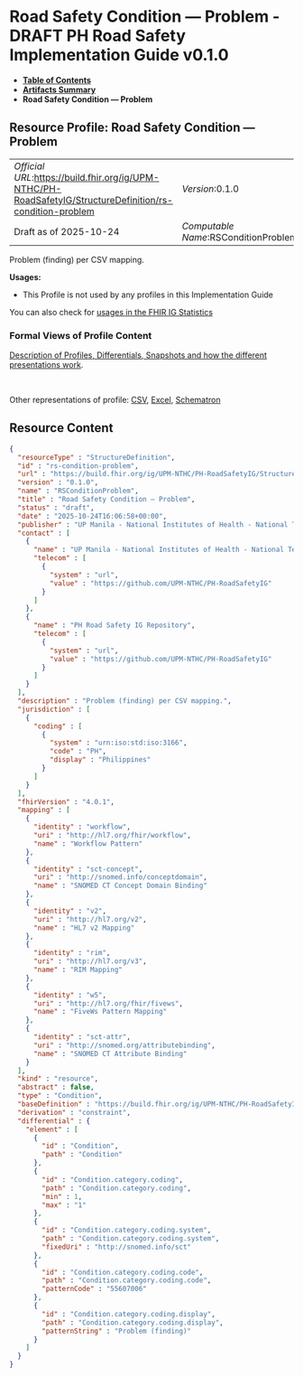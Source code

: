 # Road Safety Condition — Problem - DRAFT PH Road Safety Implementation Guide v0.1.0

* [**Table of Contents**](toc.md)
* [**Artifacts Summary**](artifacts.md)
* **Road Safety Condition — Problem**

## Resource Profile: Road Safety Condition — Problem 

| | |
| :--- | :--- |
| *Official URL*:https://build.fhir.org/ig/UPM-NTHC/PH-RoadSafetyIG/StructureDefinition/rs-condition-problem | *Version*:0.1.0 |
| Draft as of 2025-10-24 | *Computable Name*:RSConditionProblem |

 
Problem (finding) per CSV mapping. 

**Usages:**

* This Profile is not used by any profiles in this Implementation Guide

You can also check for [usages in the FHIR IG Statistics](https://packages2.fhir.org/xig/example.fhir.ph.roadsafety|current/StructureDefinition/rs-condition-problem)

### Formal Views of Profile Content

 [Description of Profiles, Differentials, Snapshots and how the different presentations work](http://build.fhir.org/ig/FHIR/ig-guidance/readingIgs.html#structure-definitions). 

 

Other representations of profile: [CSV](StructureDefinition-rs-condition-problem.csv), [Excel](StructureDefinition-rs-condition-problem.xlsx), [Schematron](StructureDefinition-rs-condition-problem.sch) 



## Resource Content

```json
{
  "resourceType" : "StructureDefinition",
  "id" : "rs-condition-problem",
  "url" : "https://build.fhir.org/ig/UPM-NTHC/PH-RoadSafetyIG/StructureDefinition/rs-condition-problem",
  "version" : "0.1.0",
  "name" : "RSConditionProblem",
  "title" : "Road Safety Condition — Problem",
  "status" : "draft",
  "date" : "2025-10-24T16:06:58+00:00",
  "publisher" : "UP Manila - National Institutes of Health - National Telehealth Center",
  "contact" : [
    {
      "name" : "UP Manila - National Institutes of Health - National Telehealth Center",
      "telecom" : [
        {
          "system" : "url",
          "value" : "https://github.com/UPM-NTHC/PH-RoadSafetyIG"
        }
      ]
    },
    {
      "name" : "PH Road Safety IG Repository",
      "telecom" : [
        {
          "system" : "url",
          "value" : "https://github.com/UPM-NTHC/PH-RoadSafetyIG"
        }
      ]
    }
  ],
  "description" : "Problem (finding) per CSV mapping.",
  "jurisdiction" : [
    {
      "coding" : [
        {
          "system" : "urn:iso:std:iso:3166",
          "code" : "PH",
          "display" : "Philippines"
        }
      ]
    }
  ],
  "fhirVersion" : "4.0.1",
  "mapping" : [
    {
      "identity" : "workflow",
      "uri" : "http://hl7.org/fhir/workflow",
      "name" : "Workflow Pattern"
    },
    {
      "identity" : "sct-concept",
      "uri" : "http://snomed.info/conceptdomain",
      "name" : "SNOMED CT Concept Domain Binding"
    },
    {
      "identity" : "v2",
      "uri" : "http://hl7.org/v2",
      "name" : "HL7 v2 Mapping"
    },
    {
      "identity" : "rim",
      "uri" : "http://hl7.org/v3",
      "name" : "RIM Mapping"
    },
    {
      "identity" : "w5",
      "uri" : "http://hl7.org/fhir/fivews",
      "name" : "FiveWs Pattern Mapping"
    },
    {
      "identity" : "sct-attr",
      "uri" : "http://snomed.org/attributebinding",
      "name" : "SNOMED CT Attribute Binding"
    }
  ],
  "kind" : "resource",
  "abstract" : false,
  "type" : "Condition",
  "baseDefinition" : "https://build.fhir.org/ig/UPM-NTHC/PH-RoadSafetyIG/StructureDefinition/rs-condition",
  "derivation" : "constraint",
  "differential" : {
    "element" : [
      {
        "id" : "Condition",
        "path" : "Condition"
      },
      {
        "id" : "Condition.category.coding",
        "path" : "Condition.category.coding",
        "min" : 1,
        "max" : "1"
      },
      {
        "id" : "Condition.category.coding.system",
        "path" : "Condition.category.coding.system",
        "fixedUri" : "http://snomed.info/sct"
      },
      {
        "id" : "Condition.category.coding.code",
        "path" : "Condition.category.coding.code",
        "patternCode" : "55607006"
      },
      {
        "id" : "Condition.category.coding.display",
        "path" : "Condition.category.coding.display",
        "patternString" : "Problem (finding)"
      }
    ]
  }
}

```
